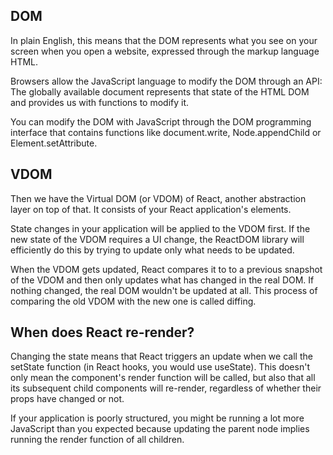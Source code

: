 ## DOM

In plain English, this means that the DOM represents what you see on your screen when you open a website, expressed through the markup language HTML.

Browsers allow the JavaScript language to modify the DOM through an API: The globally available document represents that state of the HTML DOM and provides us with functions to modify it.

You can modify the DOM with JavaScript through the DOM programming interface that contains functions like document.write, Node.appendChild or Element.setAttribute.

## VDOM

Then we have the Virtual DOM (or VDOM) of React, another abstraction layer on top of that. It consists of your React application's elements.

State changes in your application will be applied to the VDOM first. If the new state of the VDOM requires a UI change, the ReactDOM library will efficiently do this by trying to update only what needs to be updated.

When the VDOM gets updated, React compares it to to a previous snapshot of the VDOM and then only updates what has changed in the real DOM. If nothing changed, the real DOM wouldn't be updated at all. This process of comparing the old VDOM with the new one is called diffing.

## When does React re-render?

Changing the state means that React triggers an update when we call the setState function (in React hooks, you would use useState). This doesn't only mean the component's render function will be called, but also that all its subsequent child components will re-render, regardless of whether their props have changed or not.

If your application is poorly structured, you might be running a lot more JavaScript than you expected because updating the parent node implies running the render function of all children.

